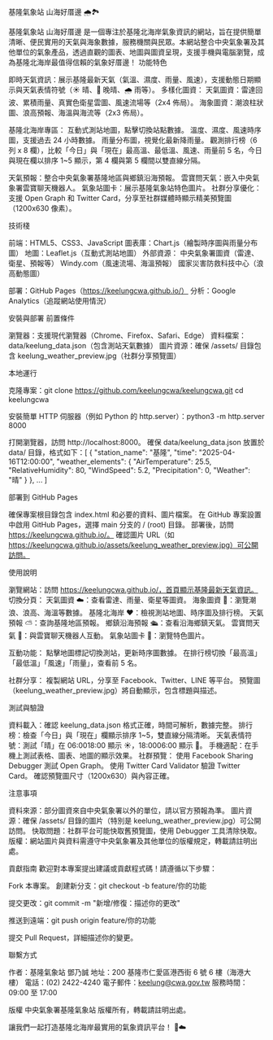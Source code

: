 基隆氣象站 山海好厝邊 🌧️🏞️

基隆氣象站 山海好厝邊 是一個專注於基隆北海岸氣象資訊的網站，旨在提供簡單清晰、便民實用的天氣與海象數據，服務機關與民眾。本網站整合中央氣象署及其他單位的氣象產品，透過直觀的圖表、地圖與圖資呈現，支援手機與電腦瀏覽，成為基隆北海岸最值得信賴的氣象好厝邊！
功能特色

即時天氣資訊：展示基隆最新天氣（氣溫、濕度、雨量、風速），支援動態日期顯示與天氣表情符號（☀️ 晴、🌙 晚晴、🌧️ 雨等）。
多樣化圖資：
天氣圖資：雷達回波、累積雨量、真實色衛星雲圖、風速流場等（2x4 佈局）。
海象圖資：潮浪柱狀圖、浪高預報、海溫與海流等（2x3 佈局）。


基隆北海岸專區：
互動式測站地圖，點擊切換站點數據。
溫度、濕度、風速時序圖，支援過去 24 小時數據。
雨量分布圖，視覺化最新降雨量。
觀測排行榜（6 列 x 8 欄），比較「今日」與「現在」最高溫、最低溫、風速、雨量前 5 名，今日與現在欄以排序 1~5 顯示，第 4 欄與第 5 欄間以雙直線分隔。


天氣預報：整合中央氣象署基隆地區與鄉鎮沿海預報。
雲寶問天氣：嵌入中央氣象署雲寶聊天機器人。
氣象站圖卡：展示基隆氣象站特色圖片。
社群分享優化：支援 Open Graph 和 Twitter Card，分享至社群媒體時顯示精美預覽圖（1200x630 像素）。

技術棧

前端：HTML5、CSS3、JavaScript
圖表庫：Chart.js（繪製時序圖與雨量分布圖）
地圖：Leaflet.js（互動式測站地圖）
外部資源：
中央氣象署圖資（雷達、衛星、預報等）
Windy.com（風速流場、海溫預報）
國家災害防救科技中心（浪高動態圖）


部署：GitHub Pages（https://keelungcwa.github.io/）
分析：Google Analytics（追蹤網站使用情況）

安裝與部署
前置條件

瀏覽器：支援現代瀏覽器（Chrome、Firefox、Safari、Edge）
資料檔案：data/keelung_data.json（包含測站天氣數據）
圖片資源：確保 /assets/ 目錄包含 keelung_weather_preview.jpg（社群分享預覽圖）

本地運行

克隆專案：git clone https://github.com/keelungcwa/keelungcwa.git
cd keelungcwa


安裝簡單 HTTP 伺服器（例如 Python 的 http.server）：python3 -m http.server 8000


打開瀏覽器，訪問 http://localhost:8000。
確保 data/keelung_data.json 放置於 data/ 目錄，格式如下：[
    {
        "station_name": "基隆",
        "time": "2025-04-16T12:00:00",
        "weather_elements": {
            "AirTemperature": 25.5,
            "RelativeHumidity": 80,
            "WindSpeed": 5.2,
            "Precipitation": 0,
            "Weather": "晴"
        }
    },
    ...
]



部署到 GitHub Pages

確保專案根目錄包含 index.html 和必要的資料、圖片檔案。
在 GitHub 專案設置中啟用 GitHub Pages，選擇 main 分支的 / (root) 目錄。
部署後，訪問 https://keelungcwa.github.io/。
確認圖片 URL（如 https://keelungcwa.github.io/assets/keelung_weather_preview.jpg）可公開訪問。

使用說明

瀏覽網站：訪問 https://keelungcwa.github.io/，首頁顯示基隆最新天氣資訊。
切換分頁：
天氣圖資 ☁️：查看雷達、雨量、衛星等圖資。
海象圖資 🌊：瀏覽潮浪、浪高、海溫等數據。
基隆北海岸 ❤️：檢視測站地圖、時序圖及排行榜。
天氣預報 ⛅：查詢基隆地區預報。
鄉鎮沿海預報 🛳️：查看沿海鄉鎮天氣。
雲寶問天氣 🤖：與雲寶聊天機器人互動。
氣象站圖卡 🎏：瀏覽特色圖片。


互動功能：
點擊地圖標記切換測站，更新時序圖數據。
在排行榜切換「最高溫」「最低溫」「風速」「雨量」，查看前 5 名。


社群分享：
複製網站 URL，分享至 Facebook、Twitter、LINE 等平台。
預覽圖（keelung_weather_preview.jpg）將自動顯示，包含標題與描述。



測試與驗證

資料載入：確認 keelung_data.json 格式正確，時間可解析，數據完整。
排行榜：檢查「今日」與「現在」欄顯示排序 1~5，雙直線分隔清晰。
天氣表情符號：測試「晴」在 06:0018:00 顯示 ☀️，18:0006:00 顯示 🌙。
手機適配：在手機上測試表格、圖表、地圖的顯示效果。
社群預覽：
使用 Facebook Sharing Debugger 測試 Open Graph。
使用 Twitter Card Validator 驗證 Twitter Card。
確認預覽圖尺寸（1200x630）與內容正確。



注意事項

資料來源：部分圖資來自中央氣象署以外的單位，請以官方預報為準。
圖片資源：確保 /assets/ 目錄的圖片（特別是 keelung_weather_preview.jpg）可公開訪問。
快取問題：社群平台可能快取舊預覽圖，使用 Debugger 工具清除快取。
版權：網站圖片與資料需遵守中央氣象署及其他單位的版權規定，轉載請註明出處。

貢獻指南
歡迎對本專案提出建議或貢獻程式碼！請遵循以下步驟：

Fork 本專案。
創建新分支：git checkout -b feature/你的功能


提交更改：git commit -m "新增/修復：描述你的更改"


推送到遠端：git push origin feature/你的功能


提交 Pull Request，詳細描述你的變更。

聯繫方式

作者：基隆氣象站 鄧乃誠
地址：200 基隆市仁愛區港西街 6 號 6 樓（海港大樓）
電話：(02) 2422-4240
電子郵件：keelung@cwa.gov.tw
服務時間：09:00 至 17:00

版權
中央氣象署基隆氣象站 版權所有，轉載請註明出處。

讓我們一起打造基隆北海岸最實用的氣象資訊平台！ 🌊☁️
